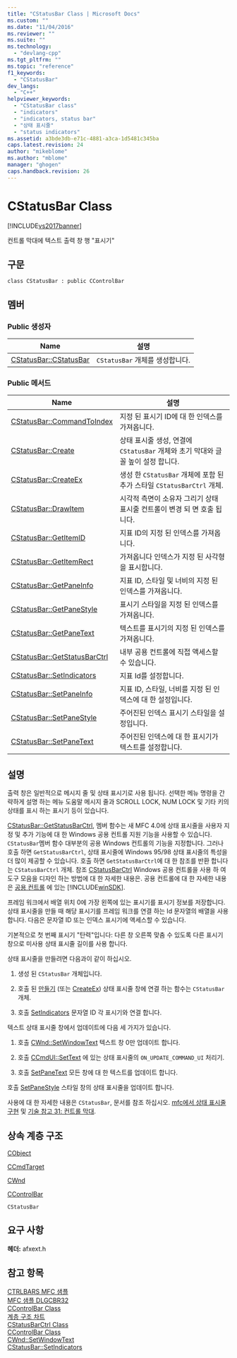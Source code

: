 ```yaml
---
title: "CStatusBar Class | Microsoft Docs"
ms.custom: ""
ms.date: "11/04/2016"
ms.reviewer: ""
ms.suite: ""
ms.technology: 
  - "devlang-cpp"
ms.tgt_pltfrm: ""
ms.topic: "reference"
f1_keywords: 
  - "CStatusBar"
dev_langs: 
  - "C++"
helpviewer_keywords: 
  - "CStatusBar class"
  - "indicators"
  - "indicators, status bar"
  - "상태 표시줄"
  - "status indicators"
ms.assetid: a3bde3db-e71c-4881-a3ca-1d5481c345ba
caps.latest.revision: 24
author: "mikeblome"
ms.author: "mblome"
manager: "ghogen"
caps.handback.revision: 26
---
```

# CStatusBar Class
[!INCLUDE[vs2017banner](../../assembler/inline/includes/vs2017banner.md)]

컨트롤 막대에 텍스트 출력 창 행 "표시기"  
  
## 구문  
  
```  
class CStatusBar : public CControlBar  
```  
  
## 멤버  
  
### Public 생성자  
  
|Name|설명|  
|----------|--------|  
|[CStatusBar::CStatusBar](../Topic/CStatusBar::CStatusBar.md)|`CStatusBar` 개체를 생성합니다.|  
  
### Public 메서드  
  
|Name|설명|  
|----------|--------|  
|[CStatusBar::CommandToIndex](../Topic/CStatusBar::CommandToIndex.md)|지정 된 표시기 ID에 대 한 인덱스를 가져옵니다.|  
|[CStatusBar::Create](../Topic/CStatusBar::Create.md)|상태 표시줄 생성, 연결에 `CStatusBar` 개체와 초기 막대와 글꼴 높이 설정 합니다.|  
|[CStatusBar::CreateEx](../Topic/CStatusBar::CreateEx.md)|생성 한 `CStatusBar` 개체에 포함 된 추가 스타일 `CStatusBarCtrl` 개체.|  
|[CStatusBar::DrawItem](../Topic/CStatusBar::DrawItem.md)|시각적 측면이 소유자 그리기 상태 표시줄 컨트롤이 변경 되 면 호출 됩니다.|  
|[CStatusBar::GetItemID](../Topic/CStatusBar::GetItemID.md)|지표 ID의 지정 된 인덱스를 가져옵니다.|  
|[CStatusBar::GetItemRect](../Topic/CStatusBar::GetItemRect.md)|가져옵니다 인덱스가 지정 된 사각형을 표시합니다.|  
|[CStatusBar::GetPaneInfo](../Topic/CStatusBar::GetPaneInfo.md)|지표 ID, 스타일 및 너비의 지정 된 인덱스를 가져옵니다.|  
|[CStatusBar::GetPaneStyle](../Topic/CStatusBar::GetPaneStyle.md)|표시기 스타일을 지정 된 인덱스를 가져옵니다.|  
|[CStatusBar::GetPaneText](../Topic/CStatusBar::GetPaneText.md)|텍스트를 표시기의 지정 된 인덱스를 가져옵니다.|  
|[CStatusBar::GetStatusBarCtrl](../Topic/CStatusBar::GetStatusBarCtrl.md)|내부 공용 컨트롤에 직접 액세스할 수 있습니다.|  
|[CStatusBar::SetIndicators](../Topic/CStatusBar::SetIndicators.md)|지표 Id를 설정합니다.|  
|[CStatusBar::SetPaneInfo](../Topic/CStatusBar::SetPaneInfo.md)|지표 ID, 스타일, 너비를 지정 된 인덱스에 대 한 설정입니다.|  
|[CStatusBar::SetPaneStyle](../Topic/CStatusBar::SetPaneStyle.md)|주어진된 인덱스 표시기 스타일을 설정입니다.|  
|[CStatusBar::SetPaneText](../Topic/CStatusBar::SetPaneText.md)|주어진된 인덱스에 대 한 표시기가 텍스트를 설정합니다.|  
  
## 설명  
 출력 창은 일반적으로 메시지 줄 및 상태 표시기로 사용 됩니다.  선택한 메뉴 명령을 간략하게 설명 하는 메뉴 도움말 메시지 줄과 SCROLL LOCK, NUM LOCK 및 기타 키의 상태를 표시 하는 표시기 등이 있습니다.  
  
 [CStatusBar::GetStatusBarCtrl](../Topic/CStatusBar::GetStatusBarCtrl.md), 멤버 함수는 새 MFC 4.0에 상태 표시줄을 사용자 지정 및 추가 기능에 대 한 Windows 공용 컨트롤 지원 기능을 사용할 수 있습니다.  `CStatusBar`멤버 함수 대부분의 공용 Windows 컨트롤의 기능을 지정합니다. 그러나 호출 하면 `GetStatusBarCtrl`, 상태 표시줄에 Windows 95\/98 상태 표시줄의 특성을 더 많이 제공할 수 있습니다.  호출 하면 `GetStatusBarCtrl`에 대 한 참조를 반환 합니다는 `CStatusBarCtrl` 개체.  참조  [CStatusBarCtrl](../../mfc/reference/cstatusbarctrl-class.md) Windows 공용 컨트롤을 사용 하 여 도구 모음을 디자인 하는 방법에 대 한 자세한 내용은.  공용 컨트롤에 대 한 자세한 내용은  [공용 컨트롤](http://msdn.microsoft.com/library/windows/desktop/bb775493) 에 있는 [!INCLUDE[winSDK](../../atl/includes/winsdk_md.md)].  
  
 프레임 워크에서 배열 위치 0에 가장 왼쪽에 있는 표시기를 표시기 정보를 저장합니다.  상태 표시줄을 만들 때 해당 표시기를 프레임 워크를 연결 하는 Id 문자열의 배열을 사용 합니다.  다음은 문자열 ID 또는 인덱스 표시기에 액세스할 수 있습니다.  
  
 기본적으로 첫 번째 표시기 "탄력"입니다: 다른 창 오른쪽 맞춤 수 있도록 다른 표시기 창으로 미사용 상태 표시줄 길이를 사용 합니다.  
  
 상태 표시줄을 만들려면 다음과이 같이 하십시오.  
  
1.  생성 된 `CStatusBar` 개체입니다.  
  
2.  호출 된  [만들기](../Topic/CStatusBar::Create.md) \(또는  [CreateEx](../Topic/CStatusBar::CreateEx.md)\) 상태 표시줄 창에 연결 하는 함수는 `CStatusBar` 개체.  
  
3.  호출  [SetIndicators](../Topic/CStatusBar::SetIndicators.md) 문자열 ID 각 표시기와 연결 합니다.  
  
 텍스트 상태 표시줄 창에서 업데이트에 다음 세 가지가 있습니다.  
  
1.  호출  [CWnd::SetWindowText](../Topic/CWnd::SetWindowText.md) 텍스트 창 0만 업데이트 합니다.  
  
2.  호출  [CCmdUI::SetText](../Topic/CCmdUI::SetText.md) 에 있는 상태 표시줄의 `ON_UPDATE_COMMAND_UI` 처리기.  
  
3.  호출  [SetPaneText](../Topic/CStatusBar::SetPaneText.md) 모든 창에 대 한 텍스트를 업데이트 합니다.  
  
 호출  [SetPaneStyle](../Topic/CStatusBar::SetPaneStyle.md) 스타일 창의 상태 표시줄을 업데이트 합니다.  
  
 사용에 대 한 자세한 내용은 `CStatusBar`, 문서를 참조 하십시오.  [mfc에서 상태 표시줄 구현](../../mfc/status-bar-implementation-in-mfc.md) 및  [기술 참고 31: 컨트롤 막대](../../mfc/tn031-control-bars.md).  
  
## 상속 계층 구조  
 [CObject](../../mfc/reference/cobject-class.md)  
  
 [CCmdTarget](../../mfc/reference/ccmdtarget-class.md)  
  
 [CWnd](../../mfc/reference/cwnd-class.md)  
  
 [CControlBar](../../mfc/reference/ccontrolbar-class.md)  
  
 `CStatusBar`  
  
## 요구 사항  
 **헤더:**  afxext.h  
  
## 참고 항목  
 [CTRLBARS MFC 샘플](../../top/visual-cpp-samples.md)   
 [MFC 샘플 DLGCBR32](../../top/visual-cpp-samples.md)   
 [CControlBar Class](../../mfc/reference/ccontrolbar-class.md)   
 [계층 구조 차트](../../mfc/hierarchy-chart.md)   
 [CStatusBarCtrl Class](../../mfc/reference/cstatusbarctrl-class.md)   
 [CControlBar Class](../../mfc/reference/ccontrolbar-class.md)   
 [CWnd::SetWindowText](../Topic/CWnd::SetWindowText.md)   
 [CStatusBar::SetIndicators](../Topic/CStatusBar::SetIndicators.md)